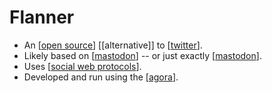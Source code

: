 # Flanner

- An [[open source]] [[alternative]] to [[twitter]].
- Likely based on [[mastodon]] -- or just exactly [[mastodon]].
- Uses [[social web protocols]].
- Developed and run using the [[agora]].


[//begin]: # "Autogenerated link references for markdown compatibility"
[open source]: open-source "Open Source"
[twitter]: twitter "Twitter"
[mastodon]: mastodon "Mastodon"
[social web protocols]: social-web-protocols "Social Web Protocols"
[agora]: agora "Agora"
[//end]: # "Autogenerated link references"